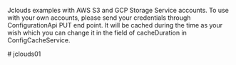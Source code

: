 Jclouds examples with AWS S3 and GCP Storage Service accounts. 
To use with your own accounts, please send your credentials through ConfigurationApi PUT end point. 
It will be cached during the time as your wish which you can change it in the field of cacheDuration in ConfigCacheService.

#   j c l o u d s 0 1  
 